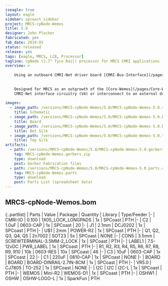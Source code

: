 ```yaml
---
iseagle: true
layout: eagle
sidebar: spcoast_sidebar
project: MRCS-cpNode-Wemos
title: 5.0
designer: John Plocher
fabricated: yes
fab_date: 2019-03
status: released
release: yes
tags: [eagle, MRCS, LCB, Processor]
tagline: cpNode (2.7" Tyco Rail) processor for MRCS CMRI applications
overview: >
    
    Using an outboard CMRI-Net driver board [CMRI-Bus-Interface](/pages/CMRI-Bus-Interface.html).
    
    
    Designed for MRCS as an outgrowth of the [Core-Wemos](/pages/Core-Wemos.html) project, this version includes
    CMRI-Net interface circuitry (V4) or interconnect to an external driver board (V5).
    
images:
  - image_path: /versions/MRCS-cpNode-Wemos/5.0/MRCS-cpNode-Wemos-5.0.sch.png
    title: Schematic
  - image_path: /versions/MRCS-cpNode-Wemos/5.0/MRCS-cpNode-Wemos-5.0.brd.png
    title: Board
  - image_path: /versions/MRCS-cpNode-Wemos/5.0/MRCS-cpNode-Wemos-5.0.bot.brd.png
    title: Bot Silk
  - image_path: /versions/MRCS-cpNode-Wemos/5.0/MRCS-cpNode-Wemos-5.0.top.brd.png
    title: Top Silk
artifacts:
  - path: /versions/MRCS-cpNode-Wemos/5.0/MRCS-cpNode-Wemos-5.0.gerbers.zip
    tag: MRCS-cpNode-Wemos.gerbers.zip
    type: download
    post: Gerber Fabrication files
  - path: /versions/MRCS-cpNode-Wemos/5.0/MRCS-cpNode-Wemos-5.0.parts.csv
    tag: MRCS-cpNode-Wemos.parts
    type: download
    post: Parts List (spreadsheet data)
---
```


## MRCS-cpNode-Wemos.bom

{:.partlist}
| Parts | Value | Package | Quantity | Library | Type/Feeder
|-
| CMRI-IO | 0.100 | 1X05_LOCK_LONGPADS | 1x | SPCoast | PTH
|-
| C2 | 1.0uF | 0603-CAP | 1x | SPCoast | 20
|-
| J1 | 2.1mm | DCJ0202 | 1x | SPCoast | PTH
|-
| U$1 | 2mm | POWER-R2 | 1x | SPCoast | PTH
|-
| Q1, Q2, Q3, Q4, Q5 | 2n7002 | SOT23 | 5x | SPCoast | NONE
|-
| CON5 | 3.5mm | SCREWTERMINAL-3.5MM-2_LOCK | 1x | SPCoast | PTH
|-
| LABEL1 | 7.5-12vDC | PWR_LABEL | 1x | SPCoast | PTH
|-
| R1, R2, R3, R4, R5, R6, R7, R8, R9, R10 | 10k | 0603-RES | 10x | SPCoast | 46
|-
| C3 | 10uF | 0603-CAP | 1x | SPCoast | 22
|-
| C1 | 220uF | 0810-CAP | 1x | SPCoast | NONE
|-
| BOARD | BOARD | BOARD-DINRAIL-2.7IN-8CM | 1x | SPCoast | PTH
|-
| VR5.0 | CJ7805 | TO-252 | 1x | SPCoast | NONE
|-
| I2C | I2C | I2C-L | 1x | SPCoast | PTH
|-
| WEMOS | Mini-R2 | WEMOS-D1 | 1x | SPCoast | PTH
|-
| OSHW1 | OSHW | OSHW-LOGO-L | 1x | SparkFun | PTH
